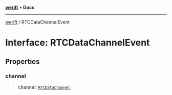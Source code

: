 [**werift**](../README.md) • **Docs**

***

[werift](../globals.md) / RTCDataChannelEvent

# Interface: RTCDataChannelEvent

## Properties

### channel

> **channel**: [`RTCDataChannel`](../classes/RTCDataChannel.md)

